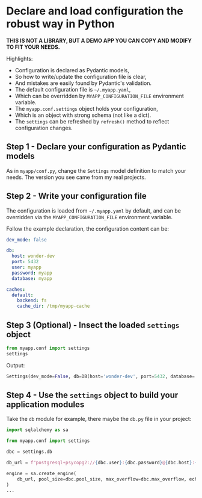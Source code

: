 # Declare and load configuration the robust way in Python

**THIS IS NOT A LIBRARY, BUT A DEMO APP YOU CAN COPY AND MODIFY TO FIT YOUR NEEDS.**

Highlights:

* Configuration is declared as Pydantic models,
* So how to write/update the configuration file is clear,
* And mistakes are easily found by Pydantic's validation.
* The default configuration file is `~/.myapp.yaml`,
* Which can be overridden by `MYAPP_CONFIGURATION_FILE` environment variable.
* The `myapp.conf.settings` object holds your configuration,
* Which is an object with strong schema (not like a dict).
* The `settings` can be refreshed by `refresh()` method to reflect configuration changes.

## Step 1 - Declare your configuration as Pydantic models

As in `myapp/conf.py`, change the `Settings` model definition to match your needs. The version you see came from my real projects.

## Step 2 - Write your configuration file

The configuration is loaded from `~/.myapp.yaml` by default, and can be overridden via the `MYAPP_CONFIGURATION_FILE` environment variable.

Follow the example declaration, the configuration content can be:

```yaml
dev_mode: false

db:
  host: wonder-dev
  port: 5432
  user: myapp
  password: myapp
  database: myapp

caches:
  default:
    backend: fs
    cache_dir: /tmp/myapp-cache
```

## Step 3 (Optional) - Insect the loaded `settings` object

```python
from myapp.conf import settings
settings
```

Output:

```python
Settings(dev_mode=False, db=DB(host='wonder-dev', port=5432, database='myapp', user='myapp', password='myapp', pool_size=4, max_overflow=20, echo_sql=False), caches={'default': FsCache(backend='fs', cache_dir='/tmp/myapp-cache', threshold=None, default_timeout=None)}, logging=None)
```

## Step 4 - Use the `settings` object to build your application modules

Take the `db` module for example, there maybe the `db.py` file in your project:

```python
import sqlalchemy as sa

from myapp.conf import settings

dbc = settings.db

db_url = f"postgresql+psycopg2://{dbc.user}:{dbc.password}@{dbc.host}:{dbc.port}/{dbc.database}"

engine = sa.create_engine(
    db_url, pool_size=dbc.pool_size, max_overflow=dbc.max_overflow, echo=dbc.echo_sql,
)
...
```
